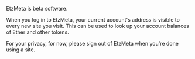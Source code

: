 EtzMeta is beta software. 

When you log in to EtzMeta, your current account's address is visible to every new site you visit. This can be used to look up your account balances of Ether and other tokens.

For your privacy, for now, please sign out of EtzMeta when you're done using a site.

